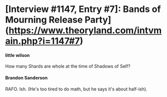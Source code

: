 # [Interview #1147, Entry #7]: Bands of Mourning Release Party](https://www.theoryland.com/intvmain.php?i=1147#7)

#### little wilson

How many Shards are whole at the time of Shadows of Self?

#### Brandon Sanderson

RAFO. Ish. (He's too tired to do math, but he says it's about half-ish).

